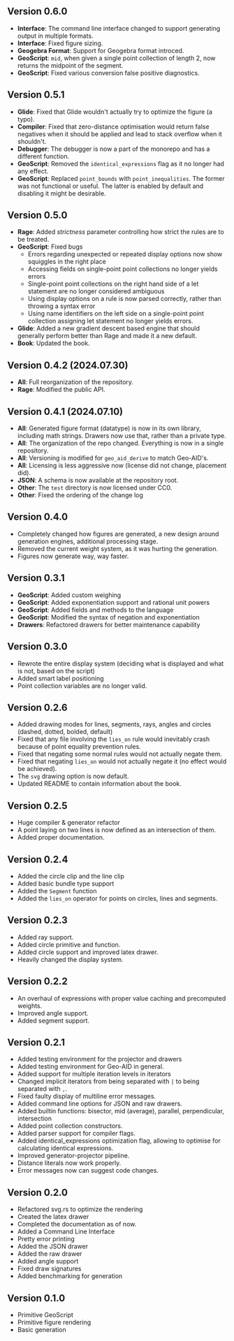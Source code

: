 ## Version 0.6.0

- **Interface**: The command line interface changed to support generating output in multiple formats.
- **Interface**: Fixed figure sizing.
- **Geogebra Format**: Support for Geogebra format introced.
- **GeoScript**: `mid`, when given a single point collection of length 2, now returns the midpoint of the segment.
- **GeoScript**: Fixed various conversion false positive diagnostics.

## Version 0.5.1

- **Glide**: Fixed that Glide wouldn't actually try to optimize the figure (a typo).
- **Compiler**: Fixed that zero-distance optimisation would return false negatives when
  it should be applied and lead to stack overflow when it shouldn't.
- **Debugger**: The debugger is now a part of the monorepo and has a different function.
- **GeoScript**: Removed the `identical_expressions` flag as it no longer had any effect.
- **GeoScript**: Replaced `point_bounds` with `point_inequalities`. The former was not functional
  or useful. The latter is enabled by default and disabling it might be desirable.

## Version 0.5.0

- **Rage**: Added *strictness* parameter controlling how strict the rules are to be treated.
- **GeoScript**: Fixed bugs
    - Errors regarding unexpected or repeated display options now show squiggles in the right place
    - Accessing fields on single-point point collections no longer yields errors
    - Single-point point collections on the right hand side of a let statement are no longer considered ambiguous
    - Using display options on a rule is now parsed correctly, rather than throwing a syntax error
    - Using name identifiers on the left side on a single-point point collection assigning let statement no longer
      yields errors.
- **Glide**: Added a new gradient descent based engine that should generally perform better than Rage and made it a new
  default.
- **Book**: Updated the book.

## Version 0.4.2 (2024.07.30)

- **All**: Full reorganization of the repository.
- **Rage**: Modified the public API.

## Version 0.4.1 (2024.07.10)

- **All**: Generated figure format (datatype) is now in its own library, including math strings. Drawers now use that,
  rather than a private type.
- **All**: The organization of the repo changed. Everything is now in a single repository.
- **All**: Versioning is modified for `geo_aid_derive` to match Geo-AID's.
- **All**: Licensing is less aggressive now (license did not change, placement did).
- **JSON**: A schema is now available at the repository root.
- **Other**: The `test` directory is now licensed under CC0.
- **Other**: Fixed the ordering of the change log

## Version 0.4.0

- Completely changed how figures are generated, a new design around generation engines, additional processing stage.
- Removed the current weight system, as it was hurting the generation.
- Figures now generate way, way faster.

## Version 0.3.1

- **GeoScript**: Added custom weighing
- **GeoScript**: Added exponentiation support and rational unit powers
- **GeoScript**: Added fields and methods to the language
- **GeoScript**: Modified the syntax of negation and exponentiation
- **Drawers**: Refactored drawers for better maintenance capability

## Version 0.3.0

- Rewrote the entire display system (deciding what is displayed and what is not, based on the script)
- Added smart label positioning
- Point collection variables are no longer valid.

## Version 0.2.6

- Added drawing modes for lines, segments, rays, angles and circles (dashed, dotted, bolded, default)
- Fixed that any file involving the `lies_on` rule would inevitably crash because of point equality prevention rules.
- Fixed that negating some normal rules would not actually negate them.
- Fixed that negating `lies_on` would not actually negate it (no effect would be achieved).
- The `svg` drawing option is now default.
- Updated README to contain information about the book.

## Version 0.2.5

- Huge compiler & generator refactor
- A point laying on two lines is now defined as an intersection of them.
- Added proper documentation.

## Version 0.2.4

- Added the circle clip and the line clip
- Added basic bundle type support
- Added the `Segment` function
- Added the `lies_on` operator for points on circles, lines and segments.

## Version 0.2.3

- Added ray support.
- Added circle primitive and function.
- Added circle support and improved latex drawer.
- Heavily changed the display system.

## Version 0.2.2

- An overhaul of expressions with proper value caching and precomputed weights.
- Improved angle support.
- Added segment support.

## Version 0.2.1

- Added testing environment for the projector and drawers
- Added testing environment for Geo-AID in general.
- Added support for multiple iteration levels in iterators
- Changed implicit iterators from being separated with `|` to being separated with `,`.
- Fixed faulty display of multiline error messages.
- Added command line options for JSON and raw drawers.
- Added builtin functions: bisector, mid (average), parallel, perpendicular, intersection
- Added point collection constructors.
- Added parser support for compiler flags.
- Added identical_expressions optimization flag, allowing to optimise for calculating identical expressions.
- Improved generator-projector pipeline.
- Distance literals now work properly.
- Error messages now can suggest code changes.

## Version 0.2.0

- Refactored svg.rs to optimize the rendering
- Created the latex drawer
- Completed the documentation as of now.
- Added a Command Line Interface
- Pretty error printing
- Added the JSON drawer
- Added the raw drawer
- Added angle support
- Fixed draw signatures
- Added benchmarking for generation

## Version 0.1.0

- Primitive GeoScript
- Primitive figure rendering
- Basic generation
